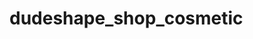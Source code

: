 # dudeshape_shop_cosmetic

 <!-- ?Метою цього невеликого проєкту є закріпити і поліпшити знання та навички 
 ? з HTML і CSS а також познайомитись з SASS/SCSS. 
 ? Я вперше використовую препроцессор SCSS, тому однією з головних цілей базово розібратись з тим як він працює.
 ? Я не використовую в цьому навчальному проекті адаптивну верстку, щоб більше зкоцентрувати свою увагу на блоковій моделі, Flex Box, і базовим принципам верстки.
 
 ! Посилання на макет: https://www.figma.com/file/QyXybwHrTuFfGX3ZHyud7k/Dudeshape?type=design&node-id=34-447&mode=design&t=Euxzhk5EADk1AJeX-0
  -->

<!-- !Так як це макет взятий з вільного доступу, до нього не було технічного завдання і я старався проєктувати користувацьку частину таку як hover, focus, визначення кнопок/посилань інтуїтивно -->

<!--
!Підчас аналізу макету я виділив таку головну структуру:
?-Heder
?-Section hero
?-Section investors
?-Section product
?-Section about
?-Footer
 -->

<!-- !Проблеми які виникли підчас верстки:

?1. Не зміг реалізувати Slider JS в секції Hero, за макетом, головне зображення це слайдер.
?2. Не до кінця розумію як працюють svg зображення fill i stroke, маніпуляції підчас ховер-фокус,
?-у блоці хедер,  відображення картинки burger не коректне на мою думку
?-у блоці feedback-about не зміг реалізувати  коректне відображення тінні на svg іконці підчас ховер-фокус, не впевнений чи вірно експортував саму картинку, робив це багато разів і намарно, можливо карявий макет або мої руки=)
?3. В секції Hero кнопка пошуку в середині форми має не оригінальну svg іконку, так як не вдалось коректно імпортувати svg з макету, замінив на стандартну svg з icomoon.io.
-->

<!-- ! Велике прохання надати фітбек по виконаній мною роботі а саме:
? - Використання і застосування SASS/SCSS;
? - Семантичність HTML тегів;
? - Використання  margin i padding;
? - Вкладеність селекторів;
? - Використання блокової моделі та Flex Box;
? - Використання Sprite;
? - Реалізація кнопок в Heder (не був впевнений чи можна так стилізувати кнопки такого рівня, без використання JS. Чи взагалі там використовувати потрібно було посилання?);
? - Пояснити як реалізувати Slider JS і його стилізувати (у мене вийшло підключити його щоб він працював, але я не зміг, його стилізувати відповідно макету, розташування перемикаючих кнопок і коректне відображення картинки в його межах )  плюс саме розташування відповідно макету;
? - Розмітка секції  about (не впевнений що до того чи являється секція about частиною feedback-about, але вирішив поєднати, виходячи з того, що у першій частині йде мова про продукцію, а в другій частині йде відгук користувачів про цю ж продукцію);
? - Загальний фітбек і поради по виконаній роботі, на що звернути увагу.
-->
